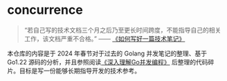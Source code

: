 # concurrence



> “若自己写的技术文档三个月之后乃至更长时间跨度，不能指导自己的相关工作，该文档严重不合格。”
> —— [《如何写好一篇技术笔记》](https://www.usmacd.com/cn/how_to_write_technique_note/)

  本仓库的内容是于 2024 年春节对于过去的 Golang 并发笔记的整理、基于 Go1.22 源码的分析，并且参照阅读[《深入理解Go并发编程》](https://cpgo.colobu.com/) 后整理的代码碎片。目标是写一份能够长期指导开发的技术参考。

